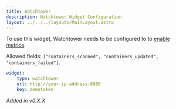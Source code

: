 ```yaml
---
title: Watchtower
description: Watchtower Widget Configuration
layout: ../../../layouts/MainLayout.astro
---
```


To use this widget, Watchtower needs to be configured to to [enable metrics](https://containrrr.dev/watchtower/metrics/).

Allowed fields: `["containers_scanned", "containers_updated", "containers_failed"]`.

```yaml
widget:
    type: watchtower
    url: http://your-ip-address:8080
    key: demotoken
```

*Added in v0.X.X*
